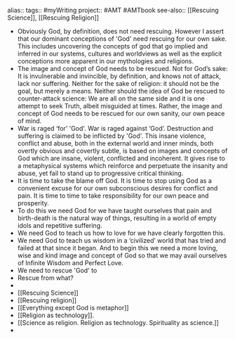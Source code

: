 alias::
tags:: #myWriting 
project:: #AMT #AMTbook 
see-also:: [[Rescuing Science]], [[Rescuing Religion]]

- Obviously God, by definition, does not need rescuing. However I assert that our dominant conceptions of 'God' need rescuing for our own sake. This includes uncovering the concepts of god that go implied and inferred in our systems, cultures and worldviews as well as the explicit conceptions more apparent in our mythologies and religions.
- The image and concept of God needs to be rescued. Not for God’s sake: It is invulnerable and invincible, by definition, and knows not of attack, lack nor suffering. Neither for the sake of religion: it should not be the goal, but merely a means. Neither should the idea of God be rescued to counter-attack science: We are all on the same side and it is one attempt to seek Truth, albeit misguided at times. Rather, the image and concept of God needs to be rescued for our own sanity, our own peace of mind.
- War is raged ‘for’ 'God'. War is raged against ‘God’. Destruction and suffering is claimed to be inflicted by 'God'. This insane violence, conflict and abuse, both in the external world and inner minds, both overtly obvious and covertly subtle, is based on images and concepts of God which are insane, violent, conflicted and incoherent. It gives rise to a metaphysical systems which reinforce and perpetuate the insanity and abuse, yet fail to stand up to progressive critical thinking.
- It is time to take the blame off God. It is time to stop using God as a convenient excuse for our own subconscious desires for conflict and pain. It is time to time to take responsibility for our own peace and prosperity.
- To do this we need God for we have taught ourselves that pain and birth-death is the natural way of things, resulting in a world of empty idols and repetitive suffering.
- We need God to teach us how to love for we have clearly forgotten this.
- We need God to teach us wisdom in a ‘civilized’ world that has tried and failed at that since it began. And to begin this we need a more loving, wise and kind image and concept of God so that we may avail ourselves of Infinite Wisdom and Perfect Love.
- We need to rescue 'God' to
- Rescue from what?
-
- [[Rescuing Science]]
- [[Rescuing religion]]
- [[Everything except God is metaphor]]
- [[Religion as technology]].
- [[Science as religion. Religion as technology. Spirituality as science.]]
-